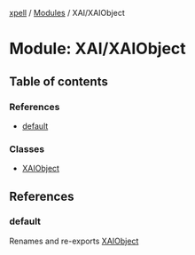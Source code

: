[xpell](../README.md) / [Modules](../modules.md) / XAI/XAIObject

# Module: XAI/XAIObject

## Table of contents

### References

- [default](XAI_XAIObject.md#default)

### Classes

- [XAIObject](../classes/XAI_XAIObject.XAIObject.md)

## References

### default

Renames and re-exports [XAIObject](../classes/XAI_XAIObject.XAIObject.md)
